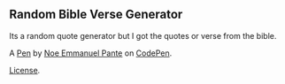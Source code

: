 Random Bible Verse Generator
----------------------------
Its a random quote generator but I got the quotes or verse from the bible.

A [Pen](http://codepen.io/neapante/pen/epNBWg) by [Noe Emmanuel Pante](http://codepen.io/neapante) on [CodePen](http://codepen.io/).

[License](http://codepen.io/neapante/pen/epNBWg/license).